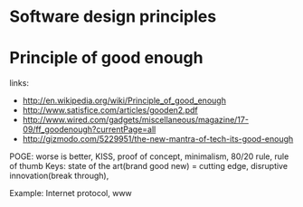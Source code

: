 Software design principles
======

# Principle of good enough

links: 

* http://en.wikipedia.org/wiki/Principle_of_good_enough
* http://www.satisfice.com/articles/gooden2.pdf
* http://www.wired.com/gadgets/miscellaneous/magazine/17-09/ff_goodenough?currentPage=all
* http://gizmodo.com/5229951/the-new-mantra-of-tech-its-good-enough

POGE: worse is better, KISS, proof of concept, minimalism, 80/20 rule, rule of thumb
Keys: state of the art(brand good new) = cutting edge, disruptive innovation(break through), 

Example: Internet protocol, www
